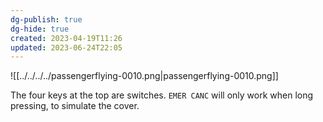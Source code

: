 ```yaml
---
dg-publish: true
dg-hide: true
created: 2023-04-19T11:26
updated: 2023-06-24T22:05
---
```

![[../../../../passengerflying-0010.png|passengerflying-0010.png]]

The four keys at the top are switches.
`EMER CANC` will only work when long pressing, to simulate the cover.
